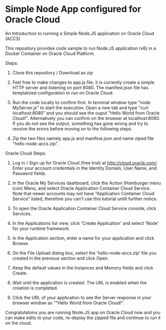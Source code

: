 # Simple Node App configured for Oracle Cloud
An Introduction to running a Simple Node.JS application on Oracle Cloud (ACCS)

This repository provides code sample to run Node.JS application (v6) in a Docker Container on Oracle Cloud Platform.

Steps:

1. Clone this repository / Download as zip 

2. Feel free to make changes to app.js file, it is currently create a simple HTTP server and listening on port 8080. The manifest.json file has templatized configuration to run on Oracle Cloud. 

3. Run the code locally to confirm first. In terminal window type "node MyServer.js" to start the execution. Open a new tab and type "curl localhost:8080" and you should see the ouput "Hello World from Oracle Cloud!". Alternatively you can confirm on the browser at localhost:8080. If you do not see the output, something has gone wrong and try to resolve the errors before moving on to the following steps.

2. Zip the two files namely app.js and manifest.json and name ziped file "hello-node-accs.zip".

Oracle Cloud Steps:

1. Log in / Sign up for Oracle Cloud (free trial) at http://cloud.oracle.com/. Enter your account credentials in the Identity Domain, User Name, and Password fields.

2. In the Oracle My Services dashboard, click the Action (Hamburger menu icon) Menu, and select Oracle Application Container Cloud Service. Note that newer accounts may not have "Application Container Cloud Service" listed, therefore you can't use this tutorial untill further notice.

3. To open the Oracle Application Container Cloud Service console, click Services.

4. In the Applications list view, click 'Create Application' and select 'Node' for your runtime framework.

5. In the Application section, enter a name for your application and click Browse.

6. On the File Upload dialog box, select the 'hello-node-accs.zip' file you created in the previous section and click Open.

7. Keep the default values in the Instances and Memory fields and click Create.

8. Wait until the application is created. The URL is enabled when the creation is completed.

9. Click the URL of your application to see the Server response in your browser window as ""Hello World from Oracle Cloud!".

Congratulatoins you are running Node.JS app on Oracle Cloud now and you can make edits to your code, re-deploy the zipped file and continue to run it on the cloud.
